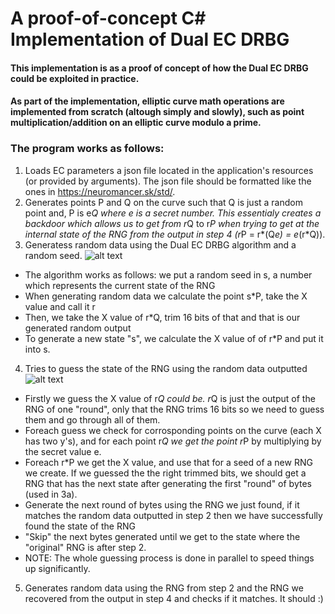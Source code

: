 # A proof-of-concept C# Implementation of Dual EC DRBG
#### This implementation is as a proof of concept of how the Dual EC DRBG could be exploited in practice.
#### As part of the implementation, elliptic curve math operations are implemented from scratch (altough simply and slowly), such as point multiplication/addition on an elliptic curve modulo a prime.

### The program works as follows:
1) Loads EC parameters a json file located in the application's resources (or provided by arguments). The json file should be formatted like the ones in https://neuromancer.sk/std/.
2) Generates points P and Q on the curve such that Q is just a random point and, P is e*Q where e is a secret number. This essentialy creates a backdoor which allows us to get from r*Q to r*P when trying to get at the internal state of the RNG from the output in step 4 (r*P = r*(Q*e) = e*(r*Q)).
3) Generatess random data using the Dual EC DRBG algorithm and a random seed.
  ![alt text](https://i.imgur.com/ArrOz5d.png "RNG Algorithm Explanation (Hebrew)")
 
  * The algorithm works as follows: we put a random seed in s, a number which represents the current state of the RNG
  * When generating random data we calculate the point s*P, take the X value and call it r
  * Then, we take the X value of r*Q, trim 16 bits of that and that is our generated random output
  * To generate a new state "s", we calculate the X value of of r*P and put it into s.
  
4) Tries to guess the state of the RNG using the random data outputted
  ![alt text](https://i.imgur.com/jHqlEw6.png "RNG Algorithm Backdoor Explanation (Hebrew)")
  * Firstly we guess the X value of r*Q could be. r*Q is just the output of the RNG of one "round", only that the RNG trims 16 bits so we need to guess them and go through all of them.
  * Foreach guess we check for corrosponding points on the curve (each X has two y's), and for each point r*Q we get the point r*P by multiplying
by the secret value e.
  * Foreach r*P we get the X value, and use that for a seed of a new RNG we create. If we guessed the the right trimmed bits, we should get a RNG that
has the next state after generating the first "round" of bytes (used in 3a).
  * Generate the next round of bytes using the RNG we just found, if it matches the random data outputted in step 2 then we have successfully found the state of the RNG
  * "Skip" the next bytes generated until we get to the state where the "original" RNG is after step 2.
  * NOTE: The whole guessing process is done in parallel to speed things up significantly.
5) Generates random data using the RNG from step 2 and the RNG we recovered from the output in step 4 and checks if it matches. It should :)
